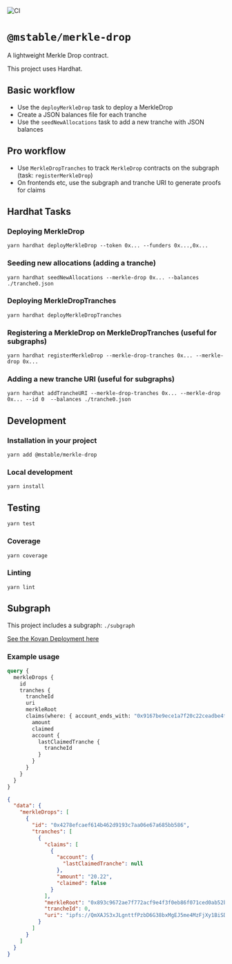 ![CI](https://github.com/mstable/merkle-drop/workflows/Test/badge.svg)

# `@mstable/merkle-drop`

A lightweight Merkle Drop contract.

This project uses Hardhat.

## Basic workflow

- Use the `deployMerkleDrop` task to deploy a MerkleDrop
- Create a JSON balances file for each tranche
- Use the `seedNewAllocations` task to add a new tranche with JSON balances

## Pro workflow

- Use `MerkleDropTranches` to track `MerkleDrop` contracts on the subgraph (task: `registerMerkleDrop`)
- On frontends etc, use the subgraph and tranche URI to generate proofs for claims

## Hardhat Tasks

### Deploying MerkleDrop

    yarn hardhat deployMerkleDrop --token 0x... --funders 0x...,0x...

### Seeding new allocations (adding a tranche)

    yarn hardhat seedNewAllocations --merkle-drop 0x... --balances ./tranche0.json

### Deploying MerkleDropTranches

    yarn hardhat deployMerkleDropTranches

### Registering a MerkleDrop on MerkleDropTranches (useful for subgraphs)

    yarn hardhat registerMerkleDrop --merkle-drop-tranches 0x... --merkle-drop 0x...

### Adding a new tranche URI (useful for subgraphs)

    yarn hardhat addTrancheURI --merkle-drop-tranches 0x... --merkle-drop 0x... --id 0  --balances ./tranche0.json

## Development

### Installation in your project

    yarn add @mstable/merkle-drop

### Local development

    yarn install

## Testing

    yarn test

### Coverage

    yarn coverage

### Linting

    yarn lint

## Subgraph

This project includes a subgraph: `./subgraph`

[See the Kovan Deployment here](https://thegraph.com/hosted-service/subgraph/mstable/mstable-merkle-drop-kovan)

### Example usage

```graphql
query {
  merkleDrops {
    id
    tranches {
      trancheId
      uri
      merkleRoot
      claims(where: { account_ends_with: "0x9167be9ece1a7f20c22ceadbe4fafafcd88d655d" }) {
        amount
        claimed
        account {
          lastClaimedTranche {
            trancheId
          }
        }
      }
    }
  }
}
```

```json
{
  "data": {
    "merkleDrops": [
      {
        "id": "0x4278efcaef614b462d9193c7aa06e67a685bb586",
        "tranches": [
          {
            "claims": [
              {
                "account": {
                  "lastClaimedTranche": null
                },
                "amount": "20.22",
                "claimed": false
              }
            ],
            "merkleRoot": "0x893c9672ae7f772acf9e4f3f0eb86f071ced0ab52b2fc445d7147c2309d74024",
            "trancheId": 0,
            "uri": "ipfs://QmXAJS3xJLgnttfPzbD6G38bxMgEJ5me4MzFjXy1BiSDU2"
          }
        ]
      }
    ]
  }
}
```
